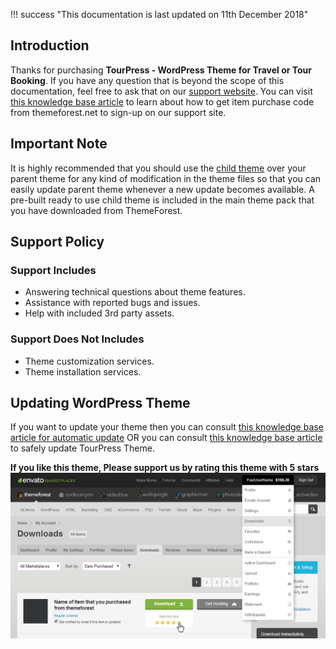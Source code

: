 !!! success "This documentation is last updated on 11th December 2018"

## **Introduction**
Thanks for purchasing **TourPress - WordPress Theme for Travel or Tour Booking**. If you have any question that is beyond the scope of this documentation, feel free to ask that on our [support website](https://support.inspirythemes.com/). You can visit [this knowledge base article](https://support.inspirythemes.com/knowledgebase/how-to-get-themeforest-item-purchase-code/) to learn about how to get item purchase code from themeforest.net to sign-up on our support site.

## **Important Note**
It is highly recommended that you should use the [child theme](https://codex.wordpress.org/Child_Themes) over your parent theme for any kind of modification in the theme files so that you can easily update parent theme whenever a new update becomes available. A pre-built ready to use child theme is included in the main theme pack that you have downloaded from ThemeForest.

## **Support Policy**

### **Support Includes**
* Answering technical questions about theme features.
* Assistance with reported bugs and issues.
* Help with included 3rd party assets.

### **Support Does Not Includes**
* Theme customization services.
* Theme installation services.

## **Updating WordPress Theme**
If you want to update your theme then you can consult [this knowledge base article for automatic update](https://support.inspirythemes.com/knowledgebase/update-theme-automatically/) OR you can consult [this knowledge base article](https://support.inspirythemes.com/knowledgebase/update-theme-manually/) to safely update TourPress Theme.

**If you like this theme, Please support us by rating this theme with 5 stars**
![How to rate?](img/how-to-rate-theme.png)

